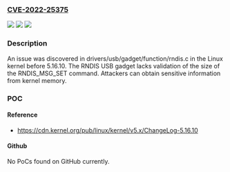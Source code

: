 ### [CVE-2022-25375](https://cve.mitre.org/cgi-bin/cvename.cgi?name=CVE-2022-25375)
![](https://img.shields.io/static/v1?label=Product&message=n%2Fa&color=blue)
![](https://img.shields.io/static/v1?label=Version&message=n%2Fa&color=blue)
![](https://img.shields.io/static/v1?label=Vulnerability&message=n%2Fa&color=brighgreen)

### Description

An issue was discovered in drivers/usb/gadget/function/rndis.c in the Linux kernel before 5.16.10. The RNDIS USB gadget lacks validation of the size of the RNDIS_MSG_SET command. Attackers can obtain sensitive information from kernel memory.

### POC

#### Reference
- https://cdn.kernel.org/pub/linux/kernel/v5.x/ChangeLog-5.16.10

#### Github
No PoCs found on GitHub currently.

